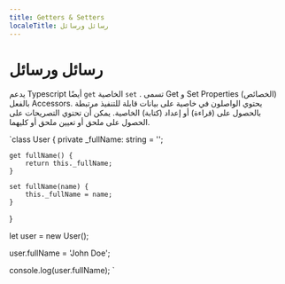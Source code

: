 ---
title: Getters & Setters
localeTitle: رسائل ورسائل
---# رسائل ورسائل

يدعم Typescript أيضًا `get` الخاصية `set` . تسمى Get و Set Properties (الخصائص) بالفعل Accessors. يحتوي الواصلون في خاصية على بيانات قابلة للتنفيذ مرتبطة بالحصول على (قراءة) أو إعداد (كتابة) الخاصية. يمكن أن تحتوي التصريحات على الحصول على ملحق أو تعيين ملحق أو كليهما.

 `class User { 
    private _fullName: string = ''; 
 
    get fullName() { 
        return this._fullName; 
    } 
 
    set fullName(name) { 
        this._fullName = name; 
    } 
 } 
 
 let user = new User(); 
 
 user.fullName = 'John Doe'; 
 
 console.log(user.fullName); 
`